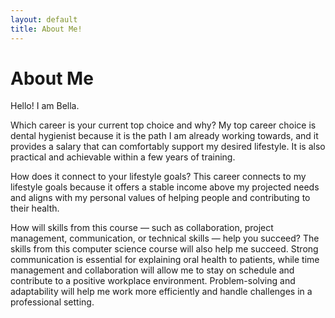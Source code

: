 ```yaml
---
layout: default
title: About Me!
---
```

# About Me
Hello! I am Bella.

Which career is your current top choice and why?
My top career choice is dental hygienist because it is the path I am already working towards, and it provides a salary that can comfortably support my desired lifestyle. It is also practical and achievable within a few years of training.

How does it connect to your lifestyle goals?
This career connects to my lifestyle goals because it offers a stable income above my projected needs and aligns with my personal values of helping people and contributing to their health.

How will skills from this course — such as collaboration, project management, communication, or technical skills — help you succeed?
The skills from this computer science course will also help me succeed. Strong communication is essential for explaining oral health to patients, while time management and collaboration will allow me to stay on schedule and contribute to a positive workplace environment. Problem-solving and adaptability will help me work more efficiently and handle challenges in a professional setting.

